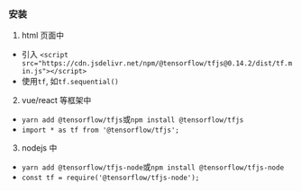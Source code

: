 ### 安装
1. html 页面中
* 引入 `<script src="https://cdn.jsdelivr.net/npm/@tensorflow/tfjs@0.14.2/dist/tf.min.js"></script>`
* 使用`tf`, 如`tf.sequential()`

2. vue/react 等框架中
* `yarn add @tensorflow/tfjs`或`npm install @tensorflow/tfjs`
* `import * as tf from '@tensorflow/tfjs';`

3. nodejs 中
* `yarn add @tensorflow/tfjs-node`或`npm install @tensorflow/tfjs-node`
* `const tf = require('@tensorflow/tfjs-node');`